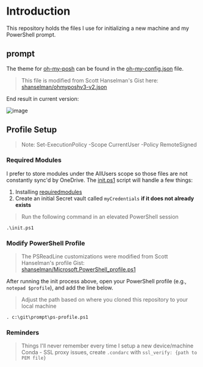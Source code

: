 # Introduction

This repository holds the files I use for initializing a new machine and my PowerShell prompt.

## prompt

The theme for [oh-my-posh](https://ohmyposh.dev) can be found in the [oh-my-config.json](oh-my-config.json) file.

> This file is modified from Scott Hanselman's Gist here: [shanselman/ohmyposhv3-v2.json](https://gist.github.com/shanselman/1f69b28bfcc4f7716e49eb5bb34d7b2c)

End result in current version:

![image](https://user-images.githubusercontent.com/11204251/155899277-93522414-1009-49ed-b094-e3e856a27e88.png)

## Profile Setup

> Note: Set-ExecutionPolicy -Scope CurrentUser -Policy RemoteSigned

### Required Modules

I prefer to store modules under the AllUsers scope so those files are not constantly sync'd by OneDrive. The [init.ps1](init.ps1) script will handle a few things:

1. Installing [requiredmodules](requiredmodules.psd1)
1. Create an initial Secret vault called `myCredentials` **if it does not already exists**

> Run the following command in an elevated PowerShell session

```console
.\init.ps1
```

### Modify PowerShell Profile

> The PSReadLine customizations were modified from Scott Hanselman's profile Gist: [shanselman/Microsoft.PowerShell_profile.ps1](https://gist.github.com/shanselman/25f5550ad186189e0e68916c6d7f44c3)

After running the init process above, open your PowerShell profile (e.g., `notepad $profile`), and add the line below.

> Adjust the path based on where you cloned this repository to your local machine
```console
. c:\git\prompt\ps-profile.ps1
```

### Reminders

> Things I'll never remember every time I setup a new device/machine
Conda - SSL proxy issues, create `.condarc` with `ssl_verify: {path to PEM file}`

